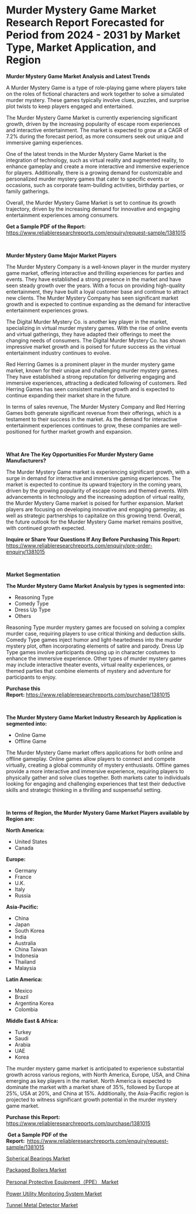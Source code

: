 <p><h1>Murder Mystery Game Market Research Report Forecasted for Period from 2024 -  2031 by Market Type, Market Application, and Region</h1></p><p><strong>Murder Mystery Game Market Analysis and Latest Trends</strong></p>
<p><p>A Murder Mystery Game is a type of role-playing game where players take on the roles of fictional characters and work together to solve a simulated murder mystery. These games typically involve clues, puzzles, and surprise plot twists to keep players engaged and entertained.</p><p>The Murder Mystery Game Market is currently experiencing significant growth, driven by the increasing popularity of escape room experiences and interactive entertainment. The market is expected to grow at a CAGR of 7.2% during the forecast period, as more consumers seek out unique and immersive gaming experiences.</p><p>One of the latest trends in the Murder Mystery Game Market is the integration of technology, such as virtual reality and augmented reality, to enhance gameplay and create a more interactive and immersive experience for players. Additionally, there is a growing demand for customizable and personalized murder mystery games that cater to specific events or occasions, such as corporate team-building activities, birthday parties, or family gatherings.</p><p>Overall, the Murder Mystery Game Market is set to continue its growth trajectory, driven by the increasing demand for innovative and engaging entertainment experiences among consumers.</p></p>
<p><strong>Get a Sample PDF of the Report:&nbsp;</strong> <a href="https://www.reliableresearchreports.com/enquiry/request-sample/1381015">https://www.reliableresearchreports.com/enquiry/request-sample/1381015</a></p>
<p>&nbsp;</p>
<p><strong>Murder Mystery Game Major Market Players</strong></p>
<p><p>The Murder Mystery Company is a well-known player in the murder mystery game market, offering interactive and thrilling experiences for parties and events. They have established a strong presence in the market and have seen steady growth over the years. With a focus on providing high-quality entertainment, they have built a loyal customer base and continue to attract new clients. The Murder Mystery Company has seen significant market growth and is expected to continue expanding as the demand for interactive entertainment experiences grows.</p><p>The Digital Murder Mystery Co. is another key player in the market, specializing in virtual murder mystery games. With the rise of online events and virtual gatherings, they have adapted their offerings to meet the changing needs of consumers. The Digital Murder Mystery Co. has shown impressive market growth and is poised for future success as the virtual entertainment industry continues to evolve.</p><p>Red Herring Games is a prominent player in the murder mystery game market, known for their unique and challenging murder mystery games. They have established a strong reputation for delivering engaging and immersive experiences, attracting a dedicated following of customers. Red Herring Games has seen consistent market growth and is expected to continue expanding their market share in the future.</p><p>In terms of sales revenue, The Murder Mystery Company and Red Herring Games both generate significant revenue from their offerings, which is a testament to their success in the market. As the demand for interactive entertainment experiences continues to grow, these companies are well-positioned for further market growth and expansion.</p></p>
<p>&nbsp;</p>
<p><strong>What Are The Key Opportunities For Murder Mystery Game Manufacturers?</strong></p>
<p><p>The Murder Mystery Game market is experiencing significant growth, with a surge in demand for interactive and immersive gaming experiences. The market is expected to continue its upward trajectory in the coming years, driven by the growing popularity of escape rooms and themed events. With advancements in technology and the increasing adoption of virtual reality, the Murder Mystery Game market is poised for further expansion. Market players are focusing on developing innovative and engaging gameplay, as well as strategic partnerships to capitalize on this growing trend. Overall, the future outlook for the Murder Mystery Game market remains positive, with continued growth expected.</p></p>
<p><strong>Inquire or Share Your Questions If Any Before Purchasing This Report:</strong> <a href="https://www.reliableresearchreports.com/enquiry/pre-order-enquiry/1381015">https://www.reliableresearchreports.com/enquiry/pre-order-enquiry/1381015</a></p>
<p>&nbsp;</p>
<p><strong>Market Segmentation</strong></p>
<p><strong>The Murder Mystery Game Market Analysis by types is segmented into:</strong></p>
<p><ul><li>Reasoning Type</li><li>Comedy Type</li><li>Dress Up Type</li><li>Others</li></ul></p>
<p><p>Reasoning Type murder mystery games are focused on solving a complex murder case, requiring players to use critical thinking and deduction skills. Comedy Type games inject humor and light-heartedness into the murder mystery plot, often incorporating elements of satire and parody. Dress Up Type games involve participants dressing up in character costumes to enhance the immersive experience. Other types of murder mystery games may include interactive theater events, virtual reality experiences, or themed parties that combine elements of mystery and adventure for participants to enjoy.</p></p>
<p><strong>Purchase this Report:&nbsp;</strong><a href="https://www.reliableresearchreports.com/purchase/1381015">https://www.reliableresearchreports.com/purchase/1381015</a></p>
<p>&nbsp;</p>
<p><strong>The Murder Mystery Game Market Industry Research by Application is segmented into:</strong></p>
<p><ul><li>Online Game</li><li>Offline Game</li></ul></p>
<p><p>The Murder Mystery Game market offers applications for both online and offline gameplay. Online games allow players to connect and compete virtually, creating a global community of mystery enthusiasts. Offline games provide a more interactive and immersive experience, requiring players to physically gather and solve clues together. Both markets cater to individuals looking for engaging and challenging experiences that test their deductive skills and strategic thinking in a thrilling and suspenseful setting.</p></p>
<p>&nbsp;</p>
<p><strong>In terms of Region, the Murder Mystery Game Market Players available by Region are:</strong></p>
<p>
    <p> <strong> North America: </strong>
        <ul>
            <li>United States</li>
            <li>Canada</li>
        </ul>
        </p> 
    <p> <strong> Europe: </strong>
        <ul>
            <li>Germany</li>
            <li>France</li>
            <li>U.K.</li>
            <li>Italy</li>
            <li>Russia</li>
        </ul>
        </p> 
    <p> <strong> Asia-Pacific: </strong>
        <ul>
            <li>China</li>
            <li>Japan</li>
            <li>South Korea</li>
            <li>India</li>
            <li>Australia</li>
            <li>China Taiwan</li>
            <li>Indonesia</li>
            <li>Thailand</li>
            <li>Malaysia</li>
        </ul>
        </p> 
    <p> <strong> Latin America: </strong>
        <ul>
            <li>Mexico</li>
            <li>Brazil</li>
            <li>Argentina Korea</li>
            <li>Colombia</li>
        </ul>
        </p> 
    <p> <strong> Middle East & Africa: </strong>
        <ul>
            <li>Turkey</li>
            <li>Saudi</li>
            <li>Arabia</li>
            <li>UAE</li>
            <li>Korea</li>
        </ul>
    </p>
    </p>
<p><p>The murder mystery game market is anticipated to experience substantial growth across various regions, with North America, Europe, USA, and China emerging as key players in the market. North America is expected to dominate the market with a market share of 35%, followed by Europe at 25%, USA at 20%, and China at 15%. Additionally, the Asia-Pacific region is projected to witness significant growth potential in the murder mystery game market.</p></p>
<p><strong>Purchase this Report: </strong><a href="https://www.reliableresearchreports.com/purchase/1381015">https://www.reliableresearchreports.com/purchase/1381015</a></p>
<p>&nbsp;<strong>Get a Sample PDF of the Report:&nbsp;&nbsp;</strong><a href="https://www.reliableresearchreports.com/enquiry/request-sample/1381015">https://www.reliableresearchreports.com/enquiry/request-sample/1381015</a></p>
<p><strong></strong></p>
<p><p><a href="https://medium.com/@gracemoreno2019/spherical-bearings-market-outlook-industry-overview-and-forecast-2024-to-2031-aef481937945">Spherical Bearings Market</a></p><p><a href="https://medium.com/@dianeharris83/analyzing-packaged-boilers-market-global-industry-perspective-and-forecast-2024-to-2031-ae2d6e84c902">Packaged Boilers Market</a></p><p><a href="https://github.com/jaidynmorantestelletmjzya/Market-Research-Report-List-1/blob/main/personal-protective-equipmentppe-market.md">Personal Protective Equipment（PPE） Market</a></p><p><a href="https://github.com/juniordelafrance/Market-Research-Report-List-1/blob/main/power-utility-monitoring-system-market.md">Power Utility Monitoring System Market</a></p><p><a href="https://medium.com/@gracemoreno2019/tunnel-metal-detector-market-insight-market-trends-growth-forecasted-from-2024-to-2031-e172b00dd0a6">Tunnel Metal Detector Market</a></p></p>